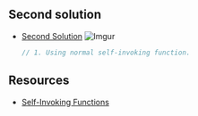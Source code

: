 ## Second solution

- [Second Solution](https://github.com/AshrafTajuddin/exercise-3-ways-My-Saving/tree/second)
  ![Imgur](https://i.imgur.com/3hxdF1M.gif)

  ```javascript
  // 1. Using normal self-invoking function.
  ```

## Resources
- [Self-Invoking Functions](https://scriptverse.academy/tutorials/js-self-invoking-functions.html)